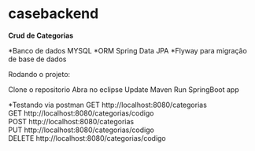 # casebackend

****Crud de Categorias****

*Banco de dados MYSQL
*ORM Spring Data JPA
*Flyway para migração de base de dados

Rodando o projeto:

Clone o repositorio
Abra no eclipse
Update Maven
Run SpringBoot app

*Testando via postman
GET http://localhost:8080/categorias <br>
GET http://localhost:8080/categorias/codigo <br>
POST http://localhost:8080/categorias <br>
PUT http://localhost:8080/categorias/codigo <br>
DELETE http://localhost:8080/categorias/codigo


